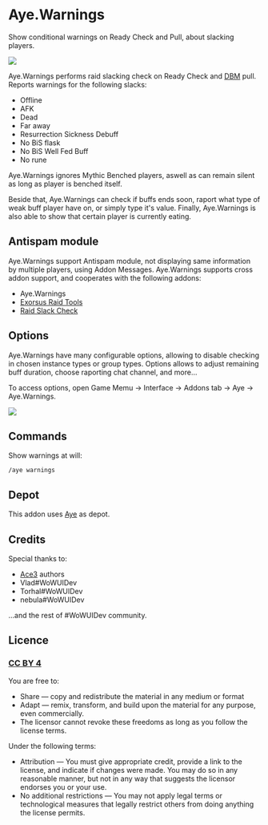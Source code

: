 # Aye.Warnings

Show conditional warnings on Ready Check and Pull, about slacking players.

![](http://benio.me/pub/res/img/wow/addons/Aye.Warnings.png)

Aye.Warnings performs raid slacking check on Ready Check and [DBM](https://mods.curse.com/addons/wow/deadly-boss-mods) pull. Reports warnings for the following slacks:

- Offline
- AFK
- Dead
- Far away
- Resurrection Sickness Debuff
- No BiS flask
- No BiS Well Fed Buff
- No rune

Aye.Warnings ignores Mythic Benched players, aswell as can remain silent as long as player is benched itself.

Beside that, Aye.Warnings can check if buffs ends soon, raport what type of weak buff player have on, or simply type it's value.
Finally, Aye.Warnings is also able to show that certain player is currently eating.

## Antispam module

Aye.Warnings support Antispam module, not displaying same information by multiple players, using Addon Messages.
Aye.Warnings supports cross addon support, and cooperates with the following addons:

- Aye.Warnings
- [Exorsus Raid Tools](https://mods.curse.com/addons/wow/exorsus-raid-tools)
- [Raid Slack Check](https://mods.curse.com/addons/wow/raidslackcheck)

## Options
Aye.Warnings have many configurable options, allowing to disable checking in chosen instance types or group types. Options allows to adjust remaining buff duration, choose raporting chat channel, and more…

To access options, open Game Memu → Interface → Addons tab → Aye → Aye.Warnings.

![](http://benio.me/pub/res/img/wow/addons/Aye.Warnings.options.png)

## Commands

Show warnings at will:
```
/aye warnings
```

## Depot
This addon uses [Aye](https://github.com/Benio101/Aye) as depot.

## Credits
Special thanks to:

- [Ace3](https://www.wowace.com/addons/ace3/) authors
- Vlad#WoWUIDev
- Torhal#WoWUIDev
- nebula#WoWUIDev

…and the rest of #WoWUIDev community.

## Licence
### [CC BY 4](https://creativecommons.org/licenses/by/4.0/)
You are free to:

- Share — copy and redistribute the material in any medium or format
- Adapt — remix, transform, and build upon the material for any purpose, even commercially.
- The licensor cannot revoke these freedoms as long as you follow the license terms.

Under the following terms:

- Attribution — You must give appropriate credit, provide a link to the license, and indicate if changes were made. You may do so in any reasonable manner, but not in any way that suggests the licensor endorses you or your use.
- No additional restrictions — You may not apply legal terms or technological measures that legally restrict others from doing anything the license permits.